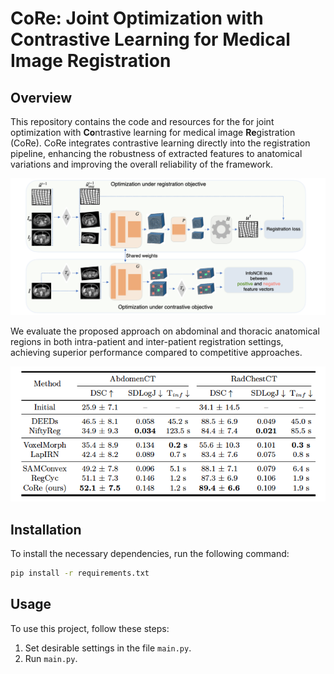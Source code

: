 # CoRe: Joint Optimization with Contrastive Learning for Medical Image Registration

## Overview

This repository contains the code and resources for the for joint optimization with
**Co**ntrastive learning for medical image **Re**gistration (CoRe). CoRe integrates
contrastive learning directly into the registration pipeline, enhancing the robustness of extracted
features to anatomical variations and improving the overall reliability of the framework.

![Method](images/method_2.png)

We evaluate the proposed approach on abdominal and thoracic anatomical
regions in both intra-patient and inter-patient registration settings, achieving
superior performance compared to competitive approaches.

![Results](images/results.png)

## Installation

To install the necessary dependencies, run the following command:

```bash
pip install -r requirements.txt
```

## Usage

To use this project, follow these steps:

1. Set desirable settings in the file `main.py`.
2. Run `main.py`.
